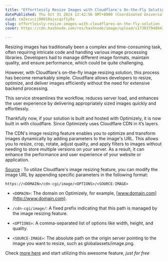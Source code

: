 ```yaml
---
title: "Effortlessly Resize Images with Cloudflare's On-the-Fly Solution"
datePublished: Thu Oct 31 2024 13:42:56 GMT+0000 (Coordinated Universal Time)
cuid: cm2xcvcij00010ajxcqsf1y9x
slug: effortlessly-resize-images-with-cloudflares-on-the-fly-solution
cover: https://cdn.hashnode.com/res/hashnode/image/upload/v1730379489437/21a10177-1ac0-42d9-ae2d-c8970a938a22.png

---
```


Resizing images has traditionally been a complex and time-consuming task, often requiring intricate code and handling various image processing libraries. Developers had to manage different image formats, maintain quality, and ensure performance, which could be quite challenging.

However, with Cloudflare's on-the-fly image resizing solution, this process has become remarkably simple. Cloudflare allows developers to resize, optimize, and deliver images efficiently without the need for extensive backend processing.

This service streamlines the workflow, reduces server load, and enhances the user experience by delivering appropriately sized images quickly and effortlessly.

Thankfully now, if your solution is built and hosted with Optimizely, it is now built in with cloudflare. Since Optimizely uses Cloudflare CDN in it’s layers.

The CDN's image resizing feature enables you to optimize and transform images dynamically by adding parameters to the image's URL. This allows you to resize, crop, rotate, adjust quality, and apply filters to images without needing to store multiple versions on your server. As a result, it can enhance the performance and user experience of your website or application.

[Source](https://docs.developers.optimizely.com/digital-experience-platform/docs/image-resizing-using-cdn) : To utilize Cloudflare's image resizing feature, you can modify the image URL by appending specific parameters in the following format:

`https://<DOMAIN>/cdn-cgi/image/<OPTIONS>/<SOURCE-IMAGE>`

* `<DOMAIN>`: The domain on Optimizely, for example, [www.domain.com](http://www.domain.com).
    
* `/cdn-cgi/image/`: A fixed prefix indicating that this path is managed by the image resizing feature.
    
* `<OPTIONS>`: A comma-separated list of options like width, height, and quality.
    
* `<SOURCE-IMAGE>`: The absolute path on the origin server pointing to the image you want to resize, such as globalassets/image.png.
    

Check [more here](https://docs.developers.optimizely.com/digital-experience-platform/docs/image-resizing-using-cdn) and start utilizing this awesome feature, *just for free*